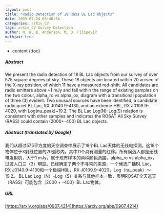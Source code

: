 ```yaml
---
layout: post
title: "Radio Detection of 18 Rass BL Lac Objects"
date: 2009-07-24 03:40:54
categories: arXiv_CV
tags: arXiv_CV Survey Detection
author: M. W. B. Anderson, M. D. Filipović
mathjax: true
---
```


* content
{:toc}

##### Abstract
We present the radio detection of 18 BL Lac objects from our survey of over 575 square degrees of sky. These 18 objects are located within 20 arcsec of the X-ray position, of which 11 have a measured red-shift. All candidates are radio emitters above ~1 mJy and fall within the range of existing samples on the two colour, alpha_ro vs alpha_ox, diagram with a transitional population of three (3) evident. Two unusual sources have been identified, a candidate radio quiet BL Lac, RX J0140.9-4130, and an extreme HBL, RX J0109.9-4020, with Log(nu_peak)~19.2. The BL Lac Log(N)-Log(S) relation is consistent with other samples and indicates the ROSAT All Sky Survey (RASS) could contain (2000+-400) BL Lac objects.

##### Abstract (translated by Google)
我们从超过575平方度的天空调查中展示了18个BL Lac天体的无线电探测。这18个物体位于X射线位置的20弧秒内，其中11个具有测量的红移。所有候选人都是无线电发射机，大于1 mJy，属于现有样本的两种颜色范围，alpha_ro vs alpha_ox，过渡人口三（3）明显。已经确定了两个不寻常的来源，一个候选广播BL Lac，RX J0140.9-4130和一个极端HBL，RX J0109.9-4020，Log（nu_peak）〜19.2。 BL Lac Log（N）-Log（S）关系与其他样本一致，表明ROSAT全天巡天（RASS）可能包含（2000 + -400）BL Lac物体。

##### URL
[https://arxiv.org/abs/0907.4214](https://arxiv.org/abs/0907.4214)

